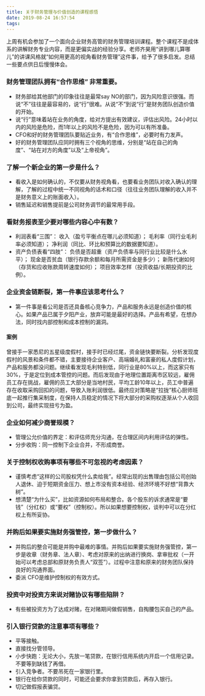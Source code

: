 ```yaml
---
title: 关于财务管理与价值创造的课程感悟
date: 2019-08-24 16:57:54
tags:
---
```

上周有机会参加了一个面向企业财务高管的财务管理培训课程。整个课程不是成体系的讲解财务专业内容，而是更偏实战的经验分享。老师齐昊用“讲到哪儿算哪儿”的讲课风格就“如何用更高的视角看财务管理”这件事，给予了很多启发。总结一些要点供日后慢慢体会。

<!-- more -->

### 财务管理团队拥有“合作思维” 非常重要。
* 财务部给其他部门的印象往往是最常say NO的部门，因为风险意识很强。而说“不”往往是最容易的，说“行”很难。从说“不”到说“行”是财务团队创造价值的开始。
* 说“行”意味着站在业务的角度，给对方提出有效建议，评估出风险。24小时以内的风险是危险，而1年以上的风险不是危险，因为可以有所准备。
* CFO和好的财务管理团队要贴近业务，有“合作思维”，必要时有力发声。
* 好的财务管理团队应同时拥有三个视角的思维，分别是“站在自己的角度”、“站在对方的角度”以及“上帝视角”。

### 了解一个新企业的第一步是什么？
* 看收入是如何确认的，不仅要从财务视角看，也要看业务团队对收入确认的理解，了解的过程中统一不同视角的话术和口径（往往业务团队理解的收入并不是财务意义上的账面收入）。
* 销售延迟和销售提前是公司财务调节的最常用手段。

### 看财务报表至少要对哪些内容心中有数？
* 利润表看“三围”： 收入（盈亏平衡点在哪儿必须知道）； 毛利率（同行业毛利率必须知道）； 净利润（同比、环比和预算比的数据要知道）。
* 资产负债表看“四肢”： 负债是否超重（资产负债率与同行业比较是什么水平）； 现金是否贫血（银行存款余额和每月所需资金是多少）； 新陈代谢如何（存货和应收账款周转速度如何）； 项目效率怎样（投资收益/长期投资的比例）。

### 企业资金链断裂，第一件事应该思考什么？
* 第一件事是看公司是否还具备核心竞争力，产品和服务永远是创造价值的核心。如果产品已属于夕阳产业，放弃可能是最好的选择。产品有希望，在想办法，同时找内部控制和成本控制的漏洞。

#### 案例
曾接手一家悉尼的五星级度假村，接手时已经烂尾，资金链快要断裂。分析发现度假村的风景和条件都不错，主要接待企业客户、高端婚礼和富豪的私人度假计划，产品和服务都没问题。继续看发现毛利特别低，同行业是80%以上，而这家只有30%，于是定位到成本管控的问题。而后发现由于地理位置距离市区较远，雇佣员工存在挑战，雇佣的员工大部分是当地村民，平均工龄10年以上，员工中普遍存在收取采购回扣的问题，导致入账利润很低。最终应对策略是“拉拢”核心厨师班底一起推行集采制度，在保持人员稳定的情况下将大部分的采购权逐渐从个人收回到公司，最终实现扭亏为盈。

### 企业如何减少商誉规模？
* 管理公允价值的界定：和评估师充分沟通，在合理区间内利用评估的弹性。
* 分步收购：同一控制下企业合并，不形成商誉。

### 关于控制权收购事项有哪些不可忽视的考虑因素？
* 谨慎考虑“这样的公司股权凭什么卖给我”。经常出现的出售理由包括公司创始人退休、迫于短期资金压力、想上市没有资本经验、经济环境不好想“背靠大树”。
* 想清楚“为什么买”，比如资源如何布局和整合。各个股东的诉求通常是“要钱”（分红权）或“要权”（控制权）。所以如果想要控制权，谈判中可以在分红权上有所妥协。

### 并购后如果要实施财务强管控，第一步做什么？
* 并购后的整合可能是并购中最难的事情。并购后如果要实施财务强管控，第一步是收章（财务章、法人章）、考虑对原来的出纳进行换岗、拿审批权（一开始可以考虑总部和原财务负责人“双签”）。过程中注意和原来的财务团队保持良好的沟通界面。
* 委派 CFO是维护控制权的有效方式。

### 投资中对投资方来说对赌协议有哪些陷阱？
* 有些被投资方为了达成对赌，在对赌期间做假销售，自掏腰包买自己的产品。

### 引入银行贷款的注意事项有哪些？
* 平等接触。
* 直接找分管领导。
* 小步快跑：无论大小，先放一笔贷款，在银行信用系统内开启一个信用记录。不要等到缺钱了再借。
* 引入竞争者。不要吊死在一家银行里。
* 银行在给你贷款的同时，可能还会要求你拿到贷款后，再存入银行。
* 切记做假报表骗贷。
